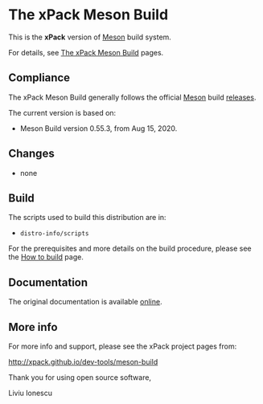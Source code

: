 # The xPack Meson Build

This is the **xPack** version of [Meson](https://mesonbuild.com) build system.

For details, see
[The xPack Meson Build](https://xpack.github.io/meson-build/) pages.

## Compliance

The xPack Meson Build generally follows the official
[Meson](http://mesonbuild.com) build
[releases](https://github.com/mesonbuild/meson/releases/).

The current version is based on:

- Meson Build version 0.55.3, from Aug 15, 2020.

## Changes

- none

## Build

The scripts used to build this distribution are in:

- `distro-info/scripts`

For the prerequisites and more details on the build procedure, please see the
[How to build](https://github.com/xpack-dev-tools/meson-build-xpack/blob/xpack/README-BUILD.md) page.

## Documentation

The original documentation is available
[online](https://mesonbuild.com/Manual.html).

## More info

For more info and support, please see the xPack project pages from:

  http://xpack.github.io/dev-tools/meson-build

Thank you for using open source software,

Liviu Ionescu
